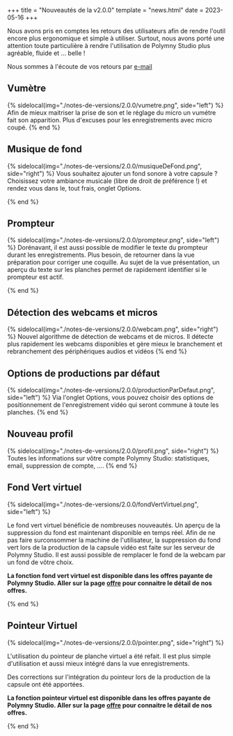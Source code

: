 +++
title = "Nouveautés de la v2.0.0"
template = "news.html"
date = 2023-05-16
+++


Nous avons pris en comptes les retours des utilisateurs afin de rendre l'outil
encore plus ergonomique et simple à utiliser. Surtout, nous avons porté une
attention toute particulière à rendre l'utilisation de Polymny Studio plus
agréable, fluide et ... belle !


Nous sommes à l'écoute de vos retours par [e-mail](mailto:contacter@polymny.studio)

## Vumètre

{% sidelocal(img="./notes-de-versions/2.0.0/vumetre.png", side="left") %}
Afin de mieux maitriser la prise de son et le réglage du micro un vumétre fait son apparition.
Plus d'excuses pour les enregistrements avec micro coupé.
{% end %}

## Musique de fond

{% sidelocal(img="./notes-de-versions/2.0.0/musiqueDeFond.png", side="right") %}
Vous souhaitez ajouter un fond sonore à votre capsule ? Choisissez votre
ambiance musicale (libre de droit de préférence !) et rendez vous dans le, tout
frais, onglet Options.

{% end %}

## Prompteur

{% sidelocal(img="./notes-de-versions/2.0.0/prompteur.png", side="left") %}
Dorénavant, il est aussi possible de modifier le texte du prompteur durant les
enregistrements. Plus besoin, de retourner dans la vue préparation pour
corriger une coquille. Au sujet de la vue présentation, un aperçu du texte sur
les planches permet de rapidement identifier si le prompteur est actif.

{% end %}

## Détection des webcams et micros

{% sidelocal(img="./notes-de-versions/2.0.0/webcam.png", side="right") %}
Nouvel algorithme de détection de webcams et de micros. Il détecte plus rapidement les webcams disponibles et gère mieux le branchement  et rebranchement des périphériques audios et vidéos
{% end %}


##  Options de productions par défaut

{% sidelocal(img="./notes-de-versions/2.0.0/productionParDefaut.png", side="left") %}
Via l'onglet Options, vous pouvez choisir des options de positionnement de
l'enregistrement vidéo qui seront commune  à toute les planches.
{% end %}

## Nouveau profil

{% sidelocal(img="./notes-de-versions/2.0.0/profil.png", side="right") %}
Toutes les informations sur vôtre compte Polymny Studio: statistiques, email, suppression de compte, ....
{% end %}

## Fond Vert virtuel

{% sidelocal(img="./notes-de-versions/2.0.0/fondVertVirtuel.png", side="left") %}

Le fond vert virtuel bénéficie de nombreuses nouveautés. Un aperçu de la
suppression du fond est maintenant disponible en temps réel. Afin de ne pas
faire surconsommer la machine de l'utilisateur, la suppression  du fond vert
lors de la production de la capsule vidéo est faite sur les serveur de Polymny
Studio. Il est aussi possible de remplacer le fond de la webcam par un fond de
vôtre choix.

**La fonction fond vert virtuel est disponible dans les offres payante de Polymny Studio.
Aller sur la page [offre](../../offres/)  pour connaitre le détail  de nos offres.**

{% end %}

## Pointeur Virtuel

{% sidelocal(img="./notes-de-versions/2.0.0/pointer.png", side="right") %}

L'utilisation du pointeur de planche virtuel a été refait. Il est plus simple
d'utilisation et aussi mieux intégré dans la vue enregistrements.

Des corrections sur l'intégration du pointeur lors de la production de la
capsule ont été apportées.


**La fonction pointeur virtuel est disponible dans les offres payante de Polymny Studio.
Aller sur la page [offre](../../offres/)  pour connaitre le détail  de nos offres.**


{% end %}



